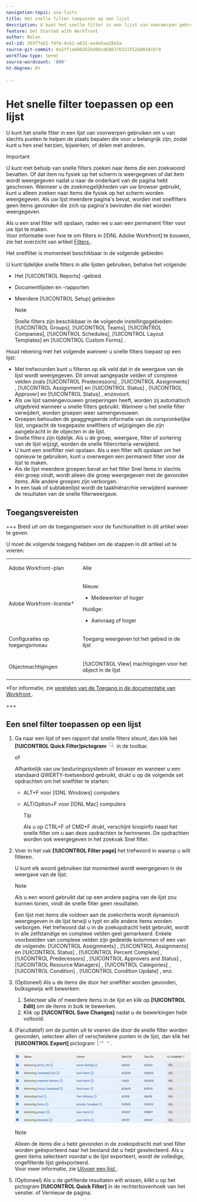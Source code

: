 ```yaml
---
navigation-topic: use-lists
title: Het snelle filter toepassen op een lijst
description: U kunt het snelle filter in een lijst van voorwerpen gebruiken om u van slechts punten te helpen de plaats bepalen die voor u belangrijk zijn, zodat kunt u hen snel herzien, bijwerken, of delen met anderen.
feature: Get Started with Workfront
author: Nolan
exl-id: 363f7ad1-f4f8-4cb1-a631-ee4e5ea28e5a
source-git-commit: 0a2ff1ab802b2bd08cd680376321552a8018cb74
workflow-type: tm+mt
source-wordcount: '800'
ht-degree: 0%

---
```


# Het snelle filter toepassen op een lijst

<!--Audited:11/2024-->

U kunt het snelle filter in een lijst van voorwerpen gebruiken om u van slechts punten te helpen de plaats bepalen die voor u belangrijk zijn, zodat kunt u hen snel herzien, bijwerken, of delen met anderen.

>[!IMPORTANT]
>
>U kunt met behulp van snelle filters zoeken naar items die een zoekwoord bevatten. Of dat item nu fysiek op het scherm is weergegeven of dat item wordt weergegeven nadat u naar de onderkant van de pagina hebt geschoven. Wanneer u de zoekmogelijkheden van uw browser gebruikt, kunt u alleen zoeken naar items die fysiek op het scherm worden weergegeven. Als uw lijst meerdere pagina&#39;s bevat, worden met snelfilters geen items gevonden die zich op pagina&#39;s bevinden die niet worden weergegeven.

Als u een snel filter wilt opslaan, raden we u aan een permanent filter voor uw lijst te maken.\
Voor informatie over hoe te om filters in [!DNL Adobe Workfront] te bouwen, zie het overzicht van artikel [&#x200B; Filters &#x200B;](../../../reports-and-dashboards/reports/reporting-elements/filters-overview.md).

Het snelfilter is momenteel beschikbaar in de volgende gebieden


U kunt tijdelijke snelle filters in alle lijsten gebruiken, behalve het volgende:

* Het [!UICONTROL Reports] -gebied
* Documentlijsten en -rapporten
* Meerdere [!UICONTROL Setup] gebieden

  >[!NOTE]
  >
  >Snelle filters zijn beschikbaar in de volgende instellingsgebieden: [!UICONTROL Groups], [!UICONTROL Teams], [!UICONTROL Companies], [!UICONTROL Schedules], [!UICONTROL Layout Templates] en [!UICONTROL Custom Forms] .


Houd rekening met het volgende wanneer u snelle filters toepast op een lijst:

* Met trefwoorden kunt u filteren op elk veld dat in de weergave van de lijst wordt weergegeven. Dit omvat aangepaste velden of complexe velden zoals [!UICONTROL Predecessors] , [!UICONTROL Assignments] , [!UICONTROL Assignment] en [!UICONTROL Status] , [!UICONTROL Approver] en [!UICONTROL Status] , enzovoort.
* Als uw lijst samengevouwen groeperingen heeft, worden zij automatisch uitgebreid wanneer u snelle filters gebruikt. Wanneer u het snelle filter verwijdert, worden groepen weer samengevouwen.
* Groepen behouden de geaggregeerde informatie van de oorspronkelijke lijst, ongeacht de toegepaste snelfilters of wijzigingen die zijn aangebracht in de objecten in de lijst.
* Snelle filters zijn tijdelijk. Als u de groep, weergave, filter of sortering van de lijst wijzigt, worden de snelle filtercriteria verwijderd.
* U kunt een snelfilter niet opslaan. Als u een filter wilt opslaan om het opnieuw te gebruiken, kunt u overwegen een permanent filter voor de lijst te maken.
* Als de lijst meerdere groepen bevat en het filter Snel items in slechts één groep vindt, wordt alleen die groep weergegeven met de gevonden items. Alle andere groepen zijn verborgen.
* In een taak of subtakenlijst wordt de taakhiërarchie verwijderd wanneer de resultaten van de snelle filterweergave.

## Toegangsvereisten

+++ Breid uit om de toegangseisen voor de functionaliteit in dit artikel weer te geven.

U moet de volgende toegang hebben om de stappen in dit artikel uit te voeren:

<table style="table-layout:auto"> 
 <col> 
 <col> 
 <tbody> 
  <tr> 
   <td role="rowheader">Adobe Workfront-plan</td> 
   <td> <p>Alle</p> </td> 
  </tr> 
  <tr> 
   <td role="rowheader">Adobe Workfront-licentie*</td> 
   <td> 
    <p>Nieuw:</p>
   <ul><li><p>Medewerker of hoger </p></li>
   </ul>

<p>Huidige:</p>
   <ul><li><p>Aanvraag of hoger</p></li>
    </ul></td> 
  </tr> 
  <tr> 
   <td role="rowheader">Configuraties op toegangsniveau</td> 
   <td> <p>Toegang weergeven tot het gebied in de lijst</p></td> 
  </tr> 
  <tr> 
   <td role="rowheader">Objectmachtigingen</td> 
   <td> <p>[!UICONTROL View] machtigingen voor het object in de lijst</p>  </td> 
  </tr> 
 </tbody> 
</table>

*For informatie, zie [&#x200B; vereisten van de Toegang in de documentatie van Workfront &#x200B;](/help/quicksilver/administration-and-setup/add-users/access-levels-and-object-permissions/access-level-requirements-in-documentation.md).

+++


## Een snel filter toepassen op een lijst

1. Ga naar een lijst of een rapport dat snelle filters steunt, dan klik het **[!UICONTROL Quick Filter]pictogram** ![&#x200B; Snelle filterpictogram &#x200B;](assets/qs-quick-filter-icon.png) in de toolbar.

   of

   Afhankelijk van uw besturingssysteem of browser en wanneer u een standaard QWERTY-toetsenbord gebruikt, drukt u op de volgende set opdrachten om het snelfilter te starten:

   * ALT+F voor [!DNL Windows] computers
   * ALT/Option+F voor [!DNL Mac] computers

     >[!TIP]
     >
     >Als u op CTRL+F of CMD+F drukt, verschijnt knopinfo naast het snelle filter om u aan deze opdrachten te herinneren. De opdrachten worden ook weergegeven in het zoekvak Snel filter.

1. Voer in het vak **[!UICONTROL Filter page]** het trefwoord in waarop u wilt filteren.

   U kunt elk woord gebruiken dat momenteel wordt weergegeven in de weergave van de lijst.

   >[!NOTE]
   >
   >Als u een woord gebruikt dat op een andere pagina van de lijst zou kunnen tonen, vindt de snelle filter geen resultaten.

   Een lijst met items die voldoen aan de zoekcriteria wordt dynamisch weergegeven in de lijst terwijl u typt en alle andere items worden verborgen. Het trefwoord dat u in de zoekopdracht hebt gebruikt, wordt in alle zelfstandige en complexe velden geel gemarkeerd. Enkele voorbeelden van complexe velden zijn gedeelde kolommen of een van de volgende: [!UICONTROL Assignments] , [!UICONTROL Assignments] en [!UICONTROL Status] , [!UICONTROL Percent Complete] , [!UICONTROL Predecessors] , [!UICONTROL Approvers and Status] , [!UICONTROL Resource Managers] , [!UICONTROL Categories] , [!UICONTROL Condition] , [!UICONTROL Condition Update] , enz.

1. (Optioneel) Als u de items die door het snelfilter worden gevonden, bulksgewijs wilt bewerken:

   1. Selecteer alle of meerdere items in de lijst en klik op **[!UICONTROL Edit]** om de items in bulk te bewerken.
   1. Klik op **[!UICONTROL Save Changes]** nadat u de bewerkingen hebt voltooid.

1. (Facultatief) om de punten uit te voeren die door de snelle filter worden gevonden, selecteer allen of verscheidene punten in de lijst, dan klik het **[!UICONTROL Export]** pictogram ![&#x200B; pictogram van de Uitvoer &#x200B;](assets/export.png).

   ![&#x200B; select_all_projects_with_highlight__1_.png &#x200B;](assets/select-all-projects-with-highlight--1--350x173.png)

   >[!NOTE]
   >
   >Alleen de items die u hebt gevonden in de zoekopdracht met snel filter worden geëxporteerd naar het bestand dat u hebt geselecteerd. Als u geen items selecteert voordat u de lijst exporteert, wordt de volledige, ongefilterde lijst geëxporteerd.\
   >Voor meer informatie, zie [&#x200B; Uitvoer een lijst &#x200B;](../../../workfront-basics/navigate-workfront/use-lists/export-lists.md).

1. (Optioneel) Als u de gefilterde resultaten wilt wissen, klikt u op het pictogram **[!UICONTROL Quick Filter]** in de rechterbovenhoek van het venster.
of
Vernieuw de pagina.
